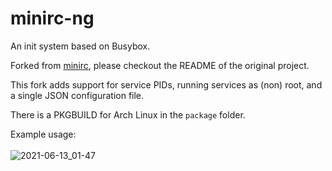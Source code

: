 # minirc-ng

An init system based on Busybox.

Forked from [minirc](https://github.com/hut/minirc), please checkout the README of the original project.

This fork adds support for service PIDs, running services as (non) root, and a single JSON configuration file.

There is a PKGBUILD for Arch Linux in the `package` folder.

Example usage:
\
\
![2021-06-13_01-47](https://user-images.githubusercontent.com/1043015/121791360-54798280-cbe9-11eb-8183-6a30d19c93c3.png)
